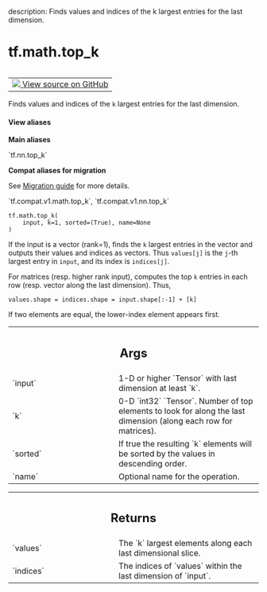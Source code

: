 description: Finds values and indices of the k largest entries for the last dimension.

<div itemscope itemtype="http://developers.google.com/ReferenceObject">
<meta itemprop="name" content="tf.math.top_k" />
<meta itemprop="path" content="Stable" />
</div>

# tf.math.top_k

<!-- Insert buttons and diff -->

<table class="tfo-notebook-buttons tfo-api nocontent" align="left">
<td>
  <a target="_blank" href="https://github.com/tensorflow/tensorflow/blob/r2.4/tensorflow/python/ops/nn_ops.py#L5184-L5212">
    <img src="https://www.tensorflow.org/images/GitHub-Mark-32px.png" />
    View source on GitHub
  </a>
</td>
</table>



Finds values and indices of the `k` largest entries for the last dimension.

<section class="expandable">
  <h4 class="showalways">View aliases</h4>
  <p>
<b>Main aliases</b>
<p>`tf.nn.top_k`</p>

<b>Compat aliases for migration</b>
<p>See
<a href="https://www.tensorflow.org/guide/migrate">Migration guide</a> for
more details.</p>
<p>`tf.compat.v1.math.top_k`, `tf.compat.v1.nn.top_k`</p>
</p>
</section>

<pre class="devsite-click-to-copy prettyprint lang-py tfo-signature-link">
<code>tf.math.top_k(
    input, k=1, sorted=(True), name=None
)
</code></pre>



<!-- Placeholder for "Used in" -->

If the input is a vector (rank=1), finds the `k` largest entries in the vector
and outputs their values and indices as vectors.  Thus `values[j]` is the
`j`-th largest entry in `input`, and its index is `indices[j]`.

For matrices (resp. higher rank input), computes the top `k` entries in each
row (resp. vector along the last dimension).  Thus,

    values.shape = indices.shape = input.shape[:-1] + [k]

If two elements are equal, the lower-index element appears first.

<!-- Tabular view -->
 <table class="responsive fixed orange">
<colgroup><col width="214px"><col></colgroup>
<tr><th colspan="2"><h2 class="add-link">Args</h2></th></tr>

<tr>
<td>
`input`
</td>
<td>
1-D or higher `Tensor` with last dimension at least `k`.
</td>
</tr><tr>
<td>
`k`
</td>
<td>
0-D `int32` `Tensor`.  Number of top elements to look for along the last
dimension (along each row for matrices).
</td>
</tr><tr>
<td>
`sorted`
</td>
<td>
If true the resulting `k` elements will be sorted by the values in
descending order.
</td>
</tr><tr>
<td>
`name`
</td>
<td>
Optional name for the operation.
</td>
</tr>
</table>



<!-- Tabular view -->
 <table class="responsive fixed orange">
<colgroup><col width="214px"><col></colgroup>
<tr><th colspan="2"><h2 class="add-link">Returns</h2></th></tr>

<tr>
<td>
`values`
</td>
<td>
The `k` largest elements along each last dimensional slice.
</td>
</tr><tr>
<td>
`indices`
</td>
<td>
The indices of `values` within the last dimension of `input`.
</td>
</tr>
</table>

